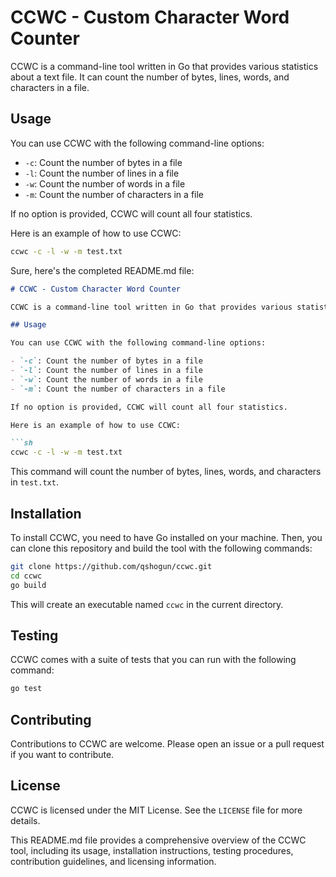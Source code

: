 # CCWC - Custom Character Word Counter

CCWC is a command-line tool written in Go that provides various statistics about a text file. It can count the number of bytes, lines, words, and characters in a file.

## Usage

You can use CCWC with the following command-line options:

- `-c`: Count the number of bytes in a file
- `-l`: Count the number of lines in a file
- `-w`: Count the number of words in a file
- `-m`: Count the number of characters in a file

If no option is provided, CCWC will count all four statistics.

Here is an example of how to use CCWC:

```sh
ccwc -c -l -w -m test.txt
```

Sure, here's the completed README.md file:

```markdown
# CCWC - Custom Character Word Counter

CCWC is a command-line tool written in Go that provides various statistics about a text file. It can count the number of bytes, lines, words, and characters in a file.

## Usage

You can use CCWC with the following command-line options:

- `-c`: Count the number of bytes in a file
- `-l`: Count the number of lines in a file
- `-w`: Count the number of words in a file
- `-m`: Count the number of characters in a file

If no option is provided, CCWC will count all four statistics.

Here is an example of how to use CCWC:

```sh
ccwc -c -l -w -m test.txt
```

This command will count the number of bytes, lines, words, and characters in `test.txt`.

## Installation

To install CCWC, you need to have Go installed on your machine. Then, you can clone this repository and build the tool with the following commands:

```sh
git clone https://github.com/qshogun/ccwc.git
cd ccwc
go build
```

This will create an executable named `ccwc` in the current directory.

## Testing

CCWC comes with a suite of tests that you can run with the following command:

```sh
go test
```

## Contributing

Contributions to CCWC are welcome. Please open an issue or a pull request if you want to contribute.

## License

CCWC is licensed under the MIT License. See the `LICENSE` file for more details.

This README.md file provides a comprehensive overview of the CCWC tool, including its usage, installation instructions, testing procedures, contribution guidelines, and licensing information.
